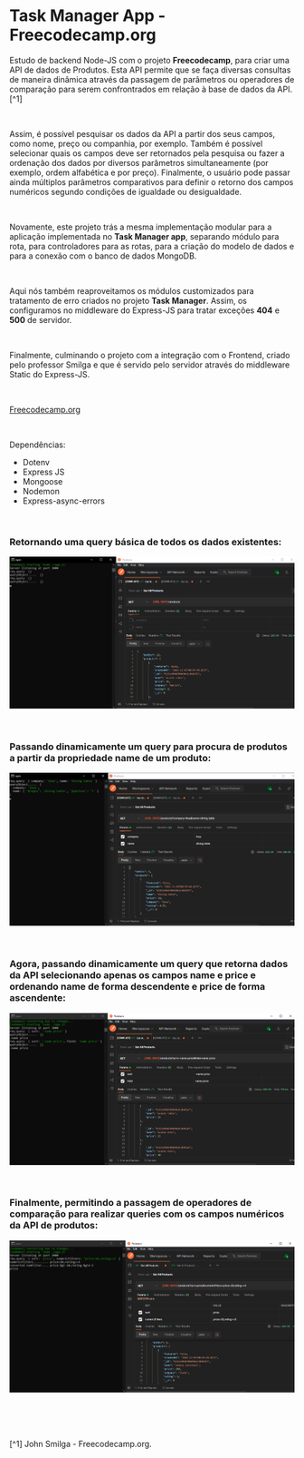 # Task Manager App - Freecodecamp.org


Estudo de backend Node-JS com o projeto **Freecodecamp**, para criar uma API de dados de Produtos.
Esta API permite que se faça diversas consultas de maneira dinâmica através da passagem de parâmetros ou operadores de comparação para serem confrontrados em relação à base de dados da API.[^1]

<br />

Assim, é possível pesquisar os dados da API a partir dos seus campos, como nome, preço ou companhia, por exemplo.
Também é possível selecionar quais os campos deve ser retornados pela pesquisa ou fazer a ordenação dos dados por diversos parâmetros simultaneamente (por exemplo, ordem alfabética e por preço).
Finalmente, o usuário pode passar ainda múltiplos parâmetros comparativos para definir o retorno dos campos numéricos segundo condições de igualdade ou desigualdade. 





<br />

Novamente, este projeto trás a mesma implementação modular para a aplicação implementada no **Task Manager app**, separando módulo para rota, para controladores para as rotas, para a criação do modelo de dados e para a conexão com o banco de dados MongoDB.


<br />

Aqui nós também reaproveitamos os módulos customizados para tratamento de erro criados no projeto **Task Manager**. Assim, os configuramos no middleware do Express-JS para tratar exceções **404** e **500** de servidor.

<br />

Finalmente, culminando o projeto com a integração com o Frontend, criado pelo professor Smilga e que é servido pelo servidor através do middleware Static do Express-JS.



<br />

[Freecodecamp.org](https://www.freecodecamp.org/learn/back-end-development-and-apis/)



<br />


Dependências:

- Dotenv
- Express JS
- Mongoose
- Nodemon
- Express-async-errors



<br />

### Retornando uma query básica de todos os dados existentes:              
![Imagem de uma query básica de todos os dados existentes](/public/images/query-basica-retornando-todos-os-dados.png)



<br />

### Passando dinamicamente um query para procura de produtos a partir da propriedade **name** de um produto:                
![Imagem de uma query para procura de produtos a partir da propriedade **name** de um produto](/public/images/query-dinamica-com-passagem-de-parametros.png)




<br />

### Agora, passando dinamicamente um query que retorna dados da API selecionando apenas os campos **name** e **price** e ordenando **name** de forma descendente e **price** de forma ascendente:                
![Imagem de uma query para retorno de dados com ordenamento e seleção de campos específicos](/public/images/query-dinamica-com-selecao-de-campos-e-ordenados.png)





<br />

### Finalmente, permitindo a passagem de operadores de comparação para realizar queries com os campos numéricos da API de produtos:                
![Imagem da passagem de operadores de comparação para realizar queries com os campos numéricos da API de produtos](/public/images/query-dinamica-com-operadores-logicos.png)



<br />




<br />
<br />

[^1] John Smilga - Freecodecamp.org.






